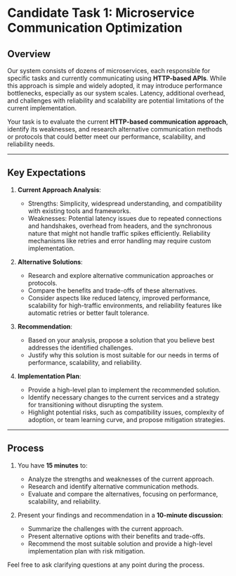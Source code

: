 # Candidate Task 1: Microservice Communication Optimization

## **Overview**
Our system consists of dozens of microservices, each responsible for specific tasks and currently communicating using **HTTP-based APIs**. While this approach is simple and widely adopted, it may introduce performance bottlenecks, especially as our system scales. Latency, additional overhead, and challenges with reliability and scalability are potential limitations of the current implementation.

Your task is to evaluate the current **HTTP-based communication approach**, identify its weaknesses, and research alternative communication methods or protocols that could better meet our performance, scalability, and reliability needs. 

---

## **Key Expectations**
1. **Current Approach Analysis**: 
   - Strengths: Simplicity, widespread understanding, and compatibility with existing tools and frameworks.
   - Weaknesses: Potential latency issues due to repeated connections and handshakes, overhead from headers, and the synchronous nature that might not handle traffic spikes efficiently. Reliability mechanisms like retries and error handling may require custom implementation.

2. **Alternative Solutions**:
   - Research and explore alternative communication approaches or protocols.
   - Compare the benefits and trade-offs of these alternatives.
   - Consider aspects like reduced latency, improved performance, scalability for high-traffic environments, and reliability features like automatic retries or better fault tolerance.

3. **Recommendation**:
   - Based on your analysis, propose a solution that you believe best addresses the identified challenges.
   - Justify why this solution is most suitable for our needs in terms of performance, scalability, and reliability.

4. **Implementation Plan**:
   - Provide a high-level plan to implement the recommended solution.
   - Identify necessary changes to the current services and a strategy for transitioning without disrupting the system.
   - Highlight potential risks, such as compatibility issues, complexity of adoption, or team learning curve, and propose mitigation strategies.

---

## **Process**
1. You have **15 minutes** to:
   - Analyze the strengths and weaknesses of the current approach.
   - Research and identify alternative communication methods.
   - Evaluate and compare the alternatives, focusing on performance, scalability, and reliability.

2. Present your findings and recommendation in a **10-minute discussion**:
   - Summarize the challenges with the current approach.
   - Present alternative options with their benefits and trade-offs.
   - Recommend the most suitable solution and provide a high-level implementation plan with risk mitigation.

Feel free to ask clarifying questions at any point during the process.